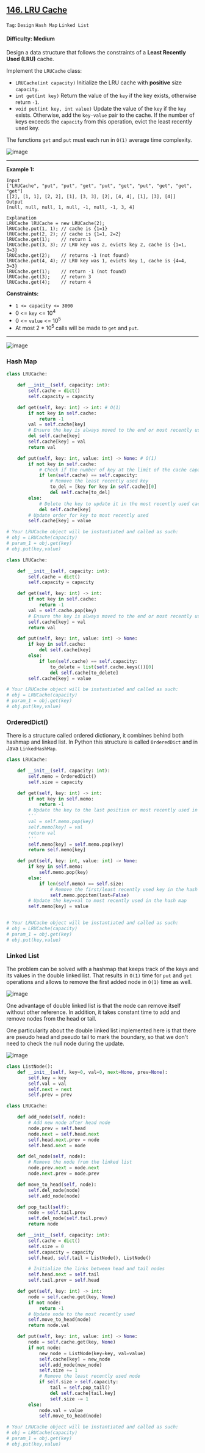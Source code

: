 ## [146. LRU Cache](https://leetcode.com/problems/lru-cache/)

```Tag```: ```Design``` ```Hash Map``` ```Linked List```

#### Difficulty: Medium

Design a data structure that follows the constraints of a __Least Recently Used (LRU)__ cache.

Implement the ```LRUCache``` class:

- ```LRUCache(int capacity)``` Initialize the LRU cache with __positive__ size ```capacity```.
- ```int get(int key)``` Return the value of the ```key``` if the key exists, otherwise return ```-1```.
- ```void put(int key, int value)``` Update the value of the ```key``` if the ```key``` exists. Otherwise, add the ```key-value``` pair to the cache. If the number of keys exceeds the ```capacity``` from this operation, evict the least recently used key.

The functions ```get``` and ```put``` must each run in ```O(1)``` average time complexity.

![image](https://user-images.githubusercontent.com/35042430/226724430-fc26ae67-b715-4b7e-9756-f3da83733614.png)

---

__Example 1:__
```
Input
["LRUCache", "put", "put", "get", "put", "get", "put", "get", "get", "get"]
[[2], [1, 1], [2, 2], [1], [3, 3], [2], [4, 4], [1], [3], [4]]
Output
[null, null, null, 1, null, -1, null, -1, 3, 4]

Explanation
LRUCache lRUCache = new LRUCache(2);
lRUCache.put(1, 1); // cache is {1=1}
lRUCache.put(2, 2); // cache is {1=1, 2=2}
lRUCache.get(1);    // return 1
lRUCache.put(3, 3); // LRU key was 2, evicts key 2, cache is {1=1, 3=3}
lRUCache.get(2);    // returns -1 (not found)
lRUCache.put(4, 4); // LRU key was 1, evicts key 1, cache is {4=4, 3=3}
lRUCache.get(1);    // return -1 (not found)
lRUCache.get(3);    // return 3
lRUCache.get(4);    // return 4
```

__Constraints:__

- ```1 <= capacity <= 3000```
- 0 <= ```key``` <= 10<sup>4</sup>
- 0 <= ```value``` <= 10<sup>5</sup>
- At most 2 * 10<sup>5</sup> calls will be made to ```get``` and ```put```.

---

![image](https://upload.wikimedia.org/wikipedia/commons/8/88/Lruexample.png)

### Hash Map

```Python
class LRUCache:

    def __init__(self, capacity: int):
        self.cache = dict()
        self.capacity = capacity

    def get(self, key: int) -> int: # O(1)
        if not key in self.cache:
            return -1
        val = self.cache[key]
        # Ensure the key is always moved to the end or most recently used cache
        del self.cache[key]
        self.cache[key] = val
        return val

    def put(self, key: int, value: int) -> None: # O(1)
        if not key in self.cache:
            # Check if the number of key at the limit of the cache capacity
            if len(self.cache) == self.capacity:
                # Remove the least recently used key
                to_del = [key for key in self.cache][0]
                del self.cache[to_del]
        else:
            # Delete the key to update it in the most recently used cache
            del self.cache[key]
        # Update order for key to most recently used
        self.cache[key] = value

# Your LRUCache object will be instantiated and called as such:
# obj = LRUCache(capacity)
# param_1 = obj.get(key)
# obj.put(key,value)
```

```Python
class LRUCache:

    def __init__(self, capacity: int):
        self.cache = dict()
        self.capacity = capacity

    def get(self, key: int) -> int:
        if not key in self.cache:
            return -1
        val = self.cache.pop(key)
        # Ensure the key is always moved to the end or most recently used cache
        self.cache[key] = val
        return val

    def put(self, key: int, value: int) -> None:
        if key in self.cache:
            del self.cache[key]
        else:
            if len(self.cache) == self.capacity:
                to_delete = list(self.cache.keys())[0]
                del self.cache[to_delete]
        self.cache[key] = value

# Your LRUCache object will be instantiated and called as such:
# obj = LRUCache(capacity)
# param_1 = obj.get(key)
# obj.put(key,value)
```

### OrderedDict()

There is a structure called ordered dictionary, it combines behind both hashmap and linked list. In Python this structure is called ```OrderedDict``` and in Java ```LinkedHashMap```.

```Python
class LRUCache:

    def __init__(self, capacity: int):
        self.memo = OrderedDict()
        self.size = capacity

    def get(self, key: int) -> int:
        if not key in self.memo:
            return -1
        # Update the key to the last position or most recently used in the hash map
        '''
        val = self.memo.pop(key)
        self.memo[key] = val
        return val
        '''
        self.memo[key] = self.memo.pop(key)
        return self.memo[key]

    def put(self, key: int, value: int) -> None:
        if key in self.memo:
            self.memo.pop(key)
        else:
            if len(self.memo) == self.size:
                # Remove the first/least recently used key in the hash map
                self.memo.popitem(last=False)
        # Update the key=val to most recently used in the hash map
        self.memo[key] = value


# Your LRUCache object will be instantiated and called as such:
# obj = LRUCache(capacity)
# param_1 = obj.get(key)
# obj.put(key,value)
```

### Linked List

The problem can be solved with a hashmap that keeps track of the keys and its values in the double linked list. That results in ```O(1)``` time for ```put``` and ```get``` operations and allows to remove the first added node in ```O(1)``` time as well.

![image](https://leetcode.com/problems/lru-cache/Figures/146/structure.png)

One advantage of double linked list is that the node can remove itself without other reference. In addition, it takes constant time to add and remove nodes from the head or tail.

One particularity about the double linked list implemented here is that there are pseudo head and pseudo tail to mark the boundary, so that we don't need to check the null node during the update.

![image](https://leetcode.com/problems/lru-cache/Figures/146/new_node.png)

```Python
class ListNode():
    def __init__(self, key=0, val=0, next=None, prev=None):
        self.key = key
        self.val = val
        self.next = next
        self.prev = prev

class LRUCache:

    def add_node(self, node):
        # Add new node after head node
        node.prev = self.head
        node.next = self.head.next
        self.head.next.prev = node
        self.head.next = node

    def del_node(self, node):
        # Remove the node from the linked list
        node.prev.next = node.next
        node.next.prev = node.prev

    def move_to_head(self, node):
        self.del_node(node)
        self.add_node(node)

    def pop_tail(self):
        node = self.tail.prev
        self.del_node(self.tail.prev)
        return node

    def __init__(self, capacity: int):
        self.cache = dict()
        self.size = 0
        self.capacity = capacity
        self.head, self.tail = ListNode(), ListNode()

        # Initialize the links between head and tail nodes
        self.head.next = self.tail
        self.tail.prev = self.head

    def get(self, key: int) -> int:
        node = self.cache.get(key, None)
        if not node:
            return -1
        # Update node to the most recently used
        self.move_to_head(node)
        return node.val

    def put(self, key: int, value: int) -> None:
        node = self.cache.get(key, None)
        if not node:
            new_node = ListNode(key=key, val=value)
            self.cache[key] = new_node
            self.add_node(new_node)
            self.size += 1
            # Remove the least recently used node
            if self.size > self.capacity:
                tail = self.pop_tail()
                del self.cache[tail.key]
                self.size -= 1
        else:
            node.val = value
            self.move_to_head(node)

# Your LRUCache object will be instantiated and called as such:
# obj = LRUCache(capacity)
# param_1 = obj.get(key)
# obj.put(key,value)
```
